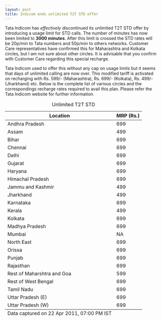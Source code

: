 ```yaml
---
layout: post
title: Indicom ends unlimited T2T STD offer
---
```

<p>
Tata Indicom has <em>effectively</em> discontinued its unlimited T2T STD offer by introducing a usage limit for STD calls. The number of minutes has now been limited to <strong>3000 minutes</strong>. After this limit is crossed the STD rates will be 20p/min to Tata numbers and 50p/min to others networks. Customer Care representatives have confirmed this for Maharashtra and Kolkata circles, but I am not sure about other circles. It is advisable that you confirm with Customer Care regarding this special recharge.
</p>
<p>
Tata Indicom used to offer this without any cap on usage limits but it seems that days of unlimited calling are now over. This modified tariff is activated on recharging with Rs. 599/- (Maharashtra), Rs. 699/- (Kolkata), Rs. 499/- (Jharkhand) etc. Below is the complete list of various circles and the correspondings recharge rates required to avail this plan. Please refer the Tata Indicom website for further information.
</p>
<p>
<table class="zebra" caption="Unlimited T2T STD Plans" summary="List of Unlimited Tata to Tata calling plans according to location">
  <caption>Unlimited T2T STD</caption>
  <thead>
    <tr>
      <th scope="col">Location</th>
      <th scope="col">MRP (Rs.)</th>
    </tr>
  </thead>
  <tfoot>
    <tr>
      <td>Data captured on 22 Apr 2011, 07:00 PM IST</tr>
    </tr>
  </tfoot>
  <tbody>
    <tr class="odd">
      <td>Andhra Pradesh</td>
      <td>699</td>
    </tr>
    <tr class="even">
      <td>Assam</td>
      <td>499</td>
    </tr>
    <tr class="odd">
      <td>Bihar</td>
      <td>699</td>
    </tr>
    <tr class="even">
      <td>Chennai</td>
      <td>699</td>
    </tr>
    <tr class="odd">
      <td>Delhi</td>
      <td>699</td>
    </tr>
    <tr class="even">
      <td>Gujarat</td>
      <td>699</td>
    </tr>
    <tr class="odd">
      <td>Haryana</td>
      <td>699</td>
    </tr>
    <tr class="even">
      <td>Himachal Pradesh</td>
      <td>699</td>
    </tr>
    <tr class="odd">
      <td>Jammu and Kashmir</td>
      <td>499</td>
    </tr>
    <tr class="even">
      <td>Jharkhand</td>
      <td>499</td>
    </tr>
    <tr class="odd">
      <td>Karnataka</td>
      <td>699</td>
    </tr>
    <tr class="even">
      <td>Kerala</td>
      <td>499</td>
    </tr>
    <tr class="odd">
      <td>Kolkata</td>
      <td>699</td>
    </tr>
    <tr class="even">
      <td>Madhya Pradesh</td>
      <td>699</td>
    </tr>
    <tr class="odd">
      <td>Mumbai</td>
      <td>NA</td>
    </tr>
    <tr class="even">
      <td>North East</td>
      <td>699</td>
    </tr>
    <tr class="odd">
      <td>Orissa</td>
      <td>699</td>
    </tr>
    <tr class="even">
      <td>Punjab</td>
      <td>699</td>
    </tr>
    <tr class="odd">
      <td>Rajasthan</td>
      <td>699</td>
    </tr>
    <tr class="even">
      <td>Rest of Maharshtra and Goa</td>
      <td>599</td>
    </tr>
    <tr class="odd">
      <td>Rest of West Bengal</td>
      <td>699</td>
    </tr>
    <tr class="even">
      <td>Tamil Nadu</td>
      <td>699</td>
    </tr>
    <tr class="odd">
      <td>Uttar Pradesh (E)</td>
      <td>699</td>
    </tr>
    <tr class="even">
      <td>Uttar Pradesh (W)</td>
      <td>699</td>
    </tr>
  </tbody>
</table>
</p>
